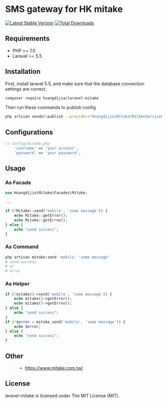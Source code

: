 # SMS gateway for HK mitake

[![Latest Stable Version](https://poser.pugx.org/huangdijia/laravel-mitake/version.png)](https://packagist.org/packages/huangdijia/laravel-mitake)
[![Total Downloads](https://poser.pugx.org/huangdijia/laravel-mitake/d/total.png)](https://packagist.org/packages/huangdijia/laravel-mitake)

## Requirements

* PHP >= 7.0
* Laravel >= 5.5

## Installation

First, install laravel 5.5, and make sure that the database connection settings are correct.

~~~bash
composer require huangdijia/laravel-mitake
~~~

Then run these commands to publish config

~~~bash
php artisan vendor:publish --provider="Huangdijia\Mitake\MitakeServiceProvider"
~~~

## Configurations

~~~php
// config/mitake.php
    'username' => 'your account',
    'password' => 'your password',
~~~

## Usage

### As Facade

~~~php
use Huangdijia\Mitake\Facades\Mitake;

...

if (!Mitake::send('mobile', 'some message')) {
    echo Mitake::getError();
    echo Mitake::getErrno();
} else {
    echo "send success";
}

~~~

### As Command

~~~bash
php artisan mitake:send 'mobile' 'some message'
# send success
# or
# error
~~~

### As Helper

~~~php
if (!mitake()->send('mobile', 'some message')) {
    echo mitake()->getError();
    echo mitake()->getErrno();
} else {
    echo "send success";
}
if (!$error = mitake_send('mobile', 'some message')) {
    echo $error;
} else {
    echo "send success";
}
~~~

## Other

> * https://www.mitake.com.tw/

## License

laravel-mitake is licensed under The MIT License (MIT).